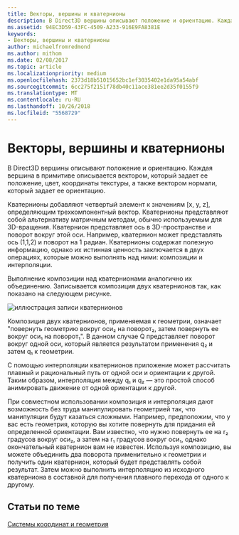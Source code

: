 ```yaml
---
title: Векторы, вершины и кватернионы
description: В Direct3D вершины описывают положение и ориентацию. Каждая вершина в примитиве описывается вектором, который задает ее положение, цвет, координаты текстуры, а также вектором нормали, который задает ее ориентацию.
ms.assetid: 94EC3D59-43FC-4509-A233-916E9FA8381E
keywords:
- Векторы, вершины и кватернионы
author: michaelfromredmond
ms.author: mithom
ms.date: 02/08/2017
ms.topic: article
ms.localizationpriority: medium
ms.openlocfilehash: 2373d18b51015652bc1ef3035402e1da95a54abf
ms.sourcegitcommit: 6cc275f2151f78db40c11ace381ee2d35f0155f9
ms.translationtype: MT
ms.contentlocale: ru-RU
ms.lasthandoff: 10/26/2018
ms.locfileid: "5568729"
---
```

# <a name="vectors-vertices-and-quaternions"></a>Векторы, вершины и кватернионы


В Direct3D вершины описывают положение и ориентацию. Каждая вершина в примитиве описывается вектором, который задает ее положение, цвет, координаты текстуры, а также вектором нормали, который задает ее ориентацию.

Кватернионы добавляют четвертый элемент к значениям \[x, y, z\], определяющим трехкомпонентный вектор. Кватернионы представляют собой альтернативу матричным методам, обычно используемым для 3D-вращения. Кватернион представляет ось в 3D-пространстве и поворот вокруг этой оси. Например, кватернион может представлять ось (1,1,2) и поворот на 1 радиан. Кватернионы содержат полезную информацию, однако их истинная ценность заключается в двух операциях, которые можно выполнять над ними: композиции и интерполяции.

Выполнение композиции над кватернионами аналогично их объединению. Записывается композиция двух кватернионов так, как показано на следующем рисунке.

![иллюстрация записи кватернионов](images/quateq.png)

Композиция двух кватернионов, применяемая к геометрии, означает "повернуть геометрию вокруг оси₂ на поворот₂, затем повернуть ее вокруг оси₁ на поворот₁". В данном случае Q представляет поворот вокруг одной оси, который является результатом применения q₂ и затем q₁ к геометрии.

С помощью интерполяции кватернионов приложение может рассчитать плавный и рациональный путь от одной оси и ориентации к другой. Таким образом, интерполяция между q₁ и q₂ — это простой способ анимировать движение от одной ориентации к другой.

При совместном использовании композиция и интерполяция дают возможность без труда манипулировать геометрией так, что манипуляции будут казаться сложными. Например, предположим, что у вас есть геометрия, которую вы хотите повернуть для придания ей определенной ориентации. Вам известно, что нужно повернуть ее на r₂ градусов вокруг оси₂, а затем на r₁ градусов вокруг оси₁, однако окончательный кватернион вам не известен. Используя композицию, вы можете объединить два поворота применительно к геометрии и получить один кватернион, который будет представлять собой результат. Затем можно выполнить интерполяцию из исходного кватерниона в составной для получения плавного перехода от одного к другому.

## <a name="span-idrelated-topicsspanrelated-topics"></a><span id="related-topics"></span>Статьи по теме


[Системы координат и геометрия](coordinate-systems-and-geometry.md)

 

 




